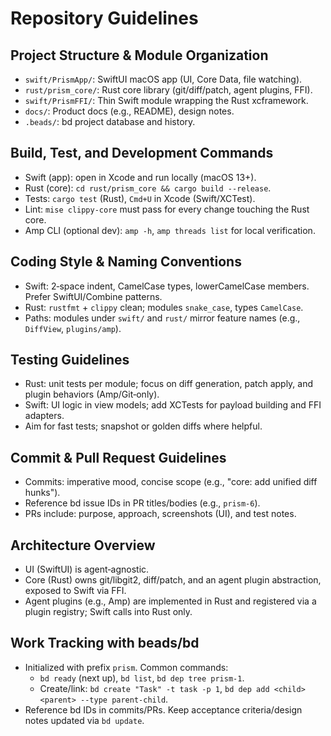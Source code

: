 # Repository Guidelines

## Project Structure & Module Organization
- `swift/PrismApp/`: SwiftUI macOS app (UI, Core Data, file watching).
- `rust/prism_core/`: Rust core library (git/diff/patch, agent plugins, FFI).
- `swift/PrismFFI/`: Thin Swift module wrapping the Rust xcframework.
- `docs/`: Product docs (e.g., README), design notes.
- `.beads/`: bd project database and history.

## Build, Test, and Development Commands
- Swift (app): open in Xcode and run locally (macOS 13+).
- Rust (core): `cd rust/prism_core && cargo build --release`.
- Tests: `cargo test` (Rust), `Cmd+U` in Xcode (Swift/XCTest).
- Lint: `mise clippy-core` must pass for every change touching the Rust core.
- Amp CLI (optional dev): `amp -h`, `amp threads list` for local verification.

## Coding Style & Naming Conventions
- Swift: 2‑space indent, CamelCase types, lowerCamelCase members. Prefer SwiftUI/Combine patterns.
- Rust: `rustfmt` + `clippy` clean; modules `snake_case`, types `CamelCase`.
- Paths: modules under `swift/` and `rust/` mirror feature names (e.g., `DiffView`, `plugins/amp`).

## Testing Guidelines
- Rust: unit tests per module; focus on diff generation, patch apply, and plugin behaviors (Amp/Git‑only).
- Swift: UI logic in view models; add XCTests for payload building and FFI adapters.
- Aim for fast tests; snapshot or golden diffs where helpful.

## Commit & Pull Request Guidelines
- Commits: imperative mood, concise scope (e.g., "core: add unified diff hunks").
- Reference bd issue IDs in PR titles/bodies (e.g., `prism-6`).
- PRs include: purpose, approach, screenshots (UI), and test notes.

## Architecture Overview
- UI (SwiftUI) is agent‑agnostic.
- Core (Rust) owns git/libgit2, diff/patch, and an agent plugin abstraction, exposed to Swift via FFI.
- Agent plugins (e.g., Amp) are implemented in Rust and registered via a plugin registry; Swift calls into Rust only.

## Work Tracking with beads/bd
- Initialized with prefix `prism`. Common commands:
  - `bd ready` (next up), `bd list`, `bd dep tree prism-1`.
  - Create/link: `bd create "Task" -t task -p 1`, `bd dep add <child> <parent> --type parent-child`.
- Reference bd IDs in commits/PRs. Keep acceptance criteria/design notes updated via `bd update`.
